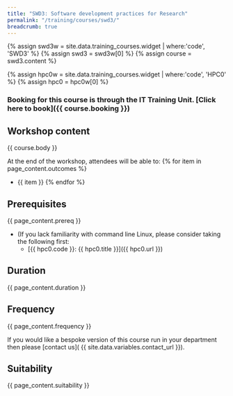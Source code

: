 ```yaml
---
title: "SWD3: Software development practices for Research"
permalink: "/training/courses/swd3/"
breadcrumb: true
---
```


{% assign swd3w = site.data.training_courses.widget | where:'code', 'SWD3' %}
{% assign swd3 = swd3w[0] %}
{% assign course = swd3.content %}

{% assign hpc0w = site.data.training_courses.widget | where:'code', 'HPC0' %}
{% assign hpc0 = hpc0w[0] %}

### Booking for this course is through the IT Training Unit. [Click here to book]({{ course.booking }})

## Workshop content
{{ course.body }}

At the end of the workshop, attendees will be able to:
{% for item in page_content.outcomes %}
  - {{ item }}
{% endfor %}

## Prerequisites
{{ page_content.prereq }}
  - (If you lack familiarity with command line Linux, please consider taking the following first:
    - [{{ hpc0.code }}: {{ hpc0.title }}]({{ hpc0.url }})

## Duration

{{ page_content.duration }}
## Frequency

{{ page_content.frequency }}

If you would like a bespoke version of this course run in your department then please [contact us]( {{ site.data.variables.contact_url }}).
## Suitability

{{ page_content.suitability }}
